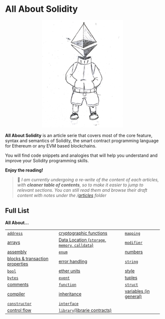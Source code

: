 # All About Solidity

<p align="center">
  <img height="350" src="./assets/all-about-solidity-character-medium.png">
</p>

**All About Solidity** is an article serie that covers most of the core feature, syntax and semantics of Solidity, the smart contract programming language for Ethereum or any EVM based blockchains.

You will find code snippets and analogies that will help you understand and improve your Solidity programming skills.

**Enjoy the reading!**

> :construction: _I am currently undergoing a re-write of the content of each articles, with **cleaner table of contents**, so to make it easier to jump to relevant sections.
> You can still read them and browse their draft content with notes under the /[articles](./articles/) folder_

## Full List

**All About...**

|   	|   	|   	|
|:---	|:---	|:---	|
| [`address`](./articles/Addresses.md)  	| [cryptographic functions](./articles/Cryptographic-functions.md)  	| [`mapping`](./articles/Mappings.md)  	|
| [arrays](./Arrays.md)  	| [Data Location (`storage`, `memory`, `calldata`)](./articles/Data-Locations.md)  	| [`modifier`](./articles/Modifiers.md)  	|
| [assembly](./Assembly.md)  	| [`enum`](./articles/Enums.md)  	| [numbers](./articles/Numbers.md)  	|
| [blocks & transaction properties](./articles/Blocks-Txs.md)  	| [error handling](./articles/Error-Handling.md)  	| [`string`](./articles/Strings.md)  	|
| [`bool`](./articles/Boolean.md)  	| [ether units](./articles/Ether-Units.md)  	| [style](./articles/Style.md)  	|
| [`bytes`](./Bytes.md)  	| [`event`](./articles/Events.md)  	| [tuples](./articles/Tuples.md/Tuples.md)  	|
| [comments](./Comments.md)  	| [`function`](./articles/Functions.md)  	| [`struct`](./articles/Structs.md)  	|
| [compiler](./articles/Compiler.md)  	| [inheritance](./articles/Inheritance.md)  	| [variables (in general)](./articles/Variables.md)  	|
| [`constructor`](./articles/Constructors.md)  	| [`interface`](./articles/Interfaces.md)  	|   	|
| [control flow](./articles/Control-Flow.md)  	| [`library`(librarie contracts)](./articles/Libraries.md)  	|   	|